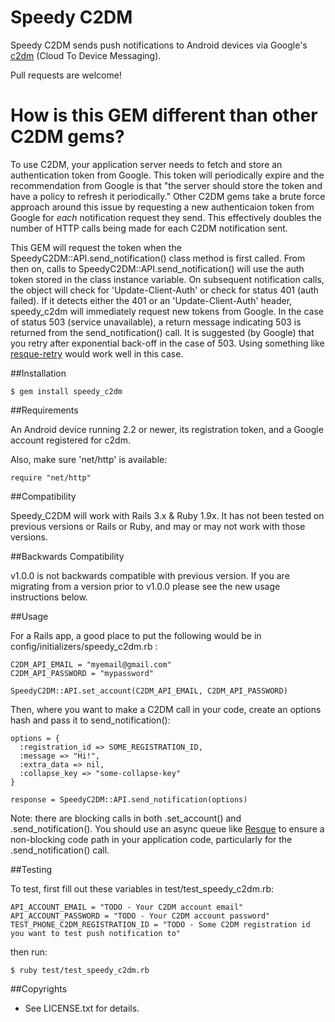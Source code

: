 # Speedy C2DM

Speedy C2DM sends push notifications to Android devices via Google's [c2dm](http://code.google.com/android/c2dm/index.html) (Cloud To Device Messaging).

Pull requests are welcome!

# How is this GEM different than other C2DM gems?

To use C2DM, your application server needs to fetch and store an authentication token from Google.  This token will periodically expire and the recommendation from Google is that "the server should store the token and have a policy to refresh it periodically."   Other C2DM gems take a brute force approach around this issue by requesting a new authenticaion token from Google for *each* notification request they send.  This effectively doubles the number of HTTP calls being made for each C2DM notification sent.

This GEM will request the token when the SpeedyC2DM::API.send_notification() class method is first called.  From then on, calls to SpeedyC2DM::API.send_notification() will use the auth token stored in the class instance variable.  On subsequent notification calls, the object will check for 'Update-Client-Auth' or check for status 401 (auth failed).  If it detects either the 401 or an 'Update-Client-Auth' header, speedy_c2dm will immediately request new tokens from Google.  In the case of status 503 (service unavailable), a return message indicating 503 is returned from the send_notification() call.  It is suggested (by Google) that you retry after exponential back-off in the case of 503.  Using something like [resque-retry](https://github.com/lantins/resque-retry) would work well in this case.

##Installation

    $ gem install speedy_c2dm
    
##Requirements

An Android device running 2.2 or newer, its registration token, and a Google account registered for c2dm.

Also, make sure 'net/http' is available:
    
    require "net/http"

##Compatibility

Speedy_C2DM will work with Rails 3.x & Ruby 1.9x.  It has not been tested on previous versions or Rails or Ruby, and may or may not work with those versions.

##Backwards Compatibility

v1.0.0 is not backwards compatible with previous version.  If you are migrating from a version prior to v1.0.0 please see the new usage instructions below.

##Usage

For a Rails app, a good place to put the following would be in config/initializers/speedy_c2dm.rb :

    C2DM_API_EMAIL = "myemail@gmail.com"
    C2DM_API_PASSWORD = "mypassword"

    SpeedyC2DM::API.set_account(C2DM_API_EMAIL, C2DM_API_PASSWORD)

Then, where you want to make a C2DM call in your code, create an options hash and pass it to send_notification():

    options = {
      :registration_id => SOME_REGISTRATION_ID,
      :message => "Hi!",
      :extra_data => nil,
      :collapse_key => "some-collapse-key"
    }

    response = SpeedyC2DM::API.send_notification(options)

Note:  there are blocking calls in both .set_account() and .send_notification().  You should use an async queue like [Resque](https://github.com/defunkt/resque) to ensure a non-blocking code path in your application code, particularly for the .send_notification() call.


##Testing

To test, first fill out these variables in test/test_speedy_c2dm.rb:

    API_ACCOUNT_EMAIL = "TODO - Your C2DM account email"
    API_ACCOUNT_PASSWORD = "TODO - Your C2DM account password"
    TEST_PHONE_C2DM_REGISTRATION_ID = "TODO - Some C2DM registration id you want to test push notification to"

then run:

  	$ ruby test/test_speedy_c2dm.rb

##Copyrights

* See LICENSE.txt for details.
